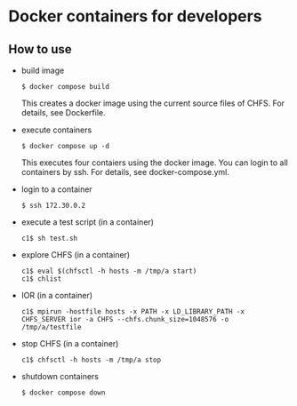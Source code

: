# Docker containers for developers

## How to use

- build image

      $ docker compose build

  This creates a docker image using the current source files of CHFS.  For details, see Dockerfile.

- execute containers

      $ docker compose up -d

  This executes four contaiers using the docker image.  You can login to all containers by ssh.  For details, see docker-compose.yml.

- login to a container

      $ ssh 172.30.0.2

- execute a test script (in a container)

      c1$ sh test.sh

- explore CHFS (in a container)

      c1$ eval $(chfsctl -h hosts -m /tmp/a start)
      c1$ chlist

- IOR (in a container)

      c1$ mpirun -hostfile hosts -x PATH -x LD_LIBRARY_PATH -x CHFS_SERVER ior -a CHFS --chfs.chunk_size=1048576 -o /tmp/a/testfile

- stop CHFS (in a container)

      c1$ chfsctl -h hosts -m /tmp/a stop

- shutdown containers

      $ docker compose down
